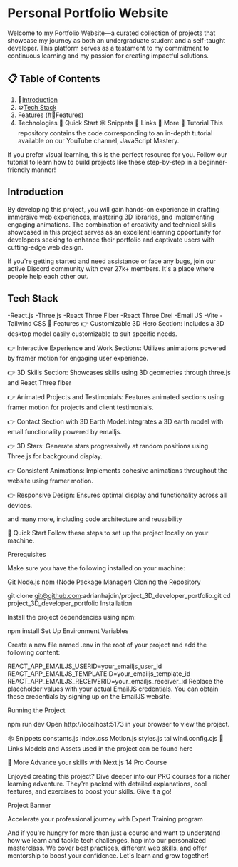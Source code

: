 # Personal Portfolio Website

Welcome to my Portfolio Website—a curated collection of projects that showcase my journey as both an undergraduate student and a self-taught developer. This platform serves as a testament to my commitment to continuous learning and my passion for creating impactful solutions.

## 📋 Table of Contents
1. 🤖[Introduction](#Introduction)
1. ⚙️[Tech Stack](#TechStack)
1. Features (#🔋Features)
1. Technologies 🤸 Quick Start
🕸️ Snippets
🔗 Links
🚀 More
🚨 Tutorial
This repository contains the code corresponding to an in-depth tutorial available on our YouTube channel, JavaScript Mastery.

If you prefer visual learning, this is the perfect resource for you. Follow our tutorial to learn how to build projects like these step-by-step in a beginner-friendly manner!



## Introduction
By developing this project, you will gain hands-on experience in crafting immersive web experiences, mastering 3D libraries, and implementing engaging animations. The combination of creativity and technical skills showcased in this project serves as an excellent learning opportunity for developers seeking to enhance their portfolio and captivate users with cutting-edge web design.

If you're getting started and need assistance or face any bugs, join our active Discord community with over 27k+ members. It's a place where people help each other out.



## Tech Stack
-React.js
-Three.js
-React Three Fiber
-React Three Drei
-Email JS
-Vite
-Tailwind CSS
🔋 Features
👉 Customizable 3D Hero Section: Includes a 3D desktop model easily customizable to suit specific needs.

👉 Interactive Experience and Work Sections: Utilizes animations powered by framer motion for engaging user experience.

👉 3D Skills Section: Showcases skills using 3D geometries through three.js and React Three fiber

👉 Animated Projects and Testimonials: Features animated sections using framer motion for projects and client testimonials.

👉 Contact Section with 3D Earth Model:Integrates a 3D earth model with email functionality powered by emailjs.

👉 3D Stars: Generate stars progressively at random positions using Three.js for background display.

👉 Consistent Animations: Implements cohesive animations throughout the website using framer motion.

👉 Responsive Design: Ensures optimal display and functionality across all devices.

and many more, including code architecture and reusability

🤸 Quick Start
Follow these steps to set up the project locally on your machine.

Prerequisites

Make sure you have the following installed on your machine:

Git
Node.js
npm (Node Package Manager)
Cloning the Repository

git clone git@github.com:adrianhajdin/project_3D_developer_portfolio.git
cd project_3D_developer_portfolio
Installation

Install the project dependencies using npm:

npm install
Set Up Environment Variables

Create a new file named .env in the root of your project and add the following content:

REACT_APP_EMAILJS_USERID=your_emailjs_user_id
REACT_APP_EMAILJS_TEMPLATEID=your_emailjs_template_id
REACT_APP_EMAILJS_RECEIVERID=your_emailjs_receiver_id
Replace the placeholder values with your actual EmailJS credentials. You can obtain these credentials by signing up on the EmailJS website.

Running the Project

npm run dev
Open http://localhost:5173 in your browser to view the project.

🕸️ Snippets
constants.js
index.css
Motion.js
styles.js
tailwind.config.cjs
🔗 Links
Models and Assets used in the project can be found here

🚀 More
Advance your skills with Next.js 14 Pro Course

Enjoyed creating this project? Dive deeper into our PRO courses for a richer learning adventure. They're packed with detailed explanations, cool features, and exercises to boost your skills. Give it a go!

Project Banner

Accelerate your professional journey with Expert Training program

And if you're hungry for more than just a course and want to understand how we learn and tackle tech challenges, hop into our personalized masterclass. We cover best practices, different web skills, and offer mentorship to boost your confidence. Let's learn and grow together!
